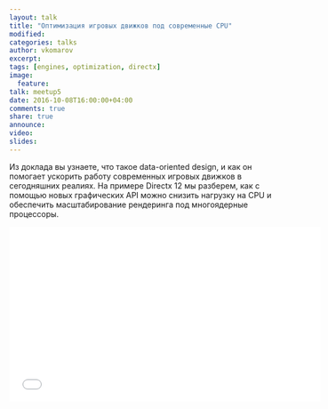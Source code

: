 ```yaml
---
layout: talk
title: "Оптимизация игровых движков под современные CPU"
modified:
categories: talks
author: vkomarov
excerpt:
tags: [engines, optimization, directx]
image:
  feature:
talk: meetup5
date: 2016-10-08T16:00:00+04:00
comments: true
share: true
announce:
video:
slides: 
---
```


Из доклада вы узнаете, что такое data-oriented design, и как он помогает ускорить работу
современных игровых движков в сегодняшних реалиях.
На примере Directx 12 мы разберем, как с помощью новых графических API можно снизить
нагрузку на CPU и обеспечить масштабирование рендеринга под многоядерные процессоры.

<iframe width="560" height="315" src="//www.youtube.com/embed/Tl3emsiqiKE" frameborder="0" allowfullscreen></iframe>
